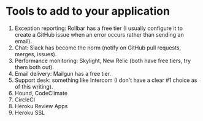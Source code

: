 # Tools to add to your application

 1. Exception reporting: Rollbar has a free tier (I usually configure it to create a GitHub issue when an error occurs rather than sending an email).
 1. Chat: Slack has become the norm (notify on GitHub pull requests, merges, issues).
 1. Performance monitoring: Skylight, New Relic (both have free tiers, try them both out).
 1. Email delivery: Mailgun has a free tier.
 1. Support desk: something like Intercom (I don't have a clear #1 choice as of this writing).
 1. Hound, CodeClimate
 1. CircleCI 
 1. Heroku Review Apps
 1. Heroku SSL